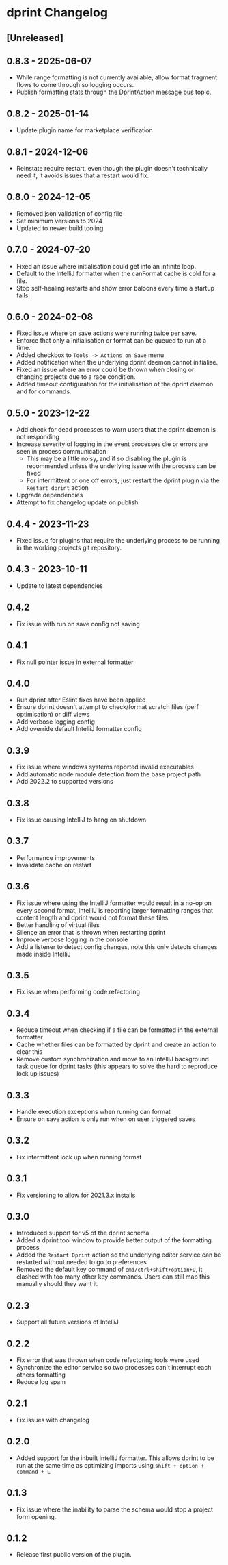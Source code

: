 <!-- Keep a Changelog guide -> https://keepachangelog.com -->

# dprint Changelog

## [Unreleased]

## 0.8.3 - 2025-06-07

- While range formatting is not currently available, allow format fragment flows to come through so logging occurs.
- Publish formatting stats through the DprintAction message bus topic.

## 0.8.2 - 2025-01-14

- Update plugin name for marketplace verification

## 0.8.1 - 2024-12-06

- Reinstate require restart, even though the plugin doesn't technically need it, it avoids issues that a restart would
  fix.

## 0.8.0 - 2024-12-05

- Removed json validation of config file
- Set minimum versions to 2024
- Updated to newer build tooling

## 0.7.0 - 2024-07-20

- Fixed an issue where initialisation could get into an infinite loop.
- Default to the IntelliJ formatter when the canFormat cache is cold for a file.
- Stop self-healing restarts and show error baloons every time a startup fails.

## 0.6.0 - 2024-02-08

- Fixed issue where on save actions were running twice per save.
- Enforce that only a initialisation or format can be queued to run at a time.
- Added checkbox to `Tools -> Actions on Save` menu.
- Added notification when the underlying dprint daemon cannot initialise.
- Fixed an issue where an error could be thrown when closing or changing projects due to a race condition.
- Added timeout configuration for the initialisation of the dprint daemon and for commands.

## 0.5.0 - 2023-12-22

- Add check for dead processes to warn users that the dprint daemon is not responding
- Increase severity of logging in the event processes die or errors are seen in process communication
    - This may be a little noisy, and if so disabling the plugin is recommended unless the underlying issue with the
      process can be fixed
    - For intermittent or one off errors, just restart the dprint plugin via the `Restart dprint` action
- Upgrade dependencies
- Attempt to fix changelog update on publish

## 0.4.4 - 2023-11-23

- Fixed issue for plugins that require the underlying process to be running in the working projects git repository.

## 0.4.3 - 2023-10-11

- Update to latest dependencies

## 0.4.2

- Fix issue with run on save config not saving

## 0.4.1

- Fix null pointer issue in external formatter

## 0.4.0

- Run dprint after Eslint fixes have been applied
- Ensure dprint doesn't attempt to check/format scratch files (perf optimisation) or diff views
- Add verbose logging config
- Add override default IntelliJ formatter config

## 0.3.9

- Fix issue where windows systems reported invalid executables
- Add automatic node module detection from the base project path
- Add 2022.2 to supported versions

## 0.3.8

- Fix issue causing IntelliJ to hang on shutdown

## 0.3.7

- Performance improvements
- Invalidate cache on restart

## 0.3.6

- Fix issue where using the IntelliJ formatter would result in a no-op on every second format, IntelliJ is reporting
  larger formatting ranges that content length and dprint would not format these files
- Better handling of virtual files
- Silence an error that is thrown when restarting dprint
- Improve verbose logging in the console
- Add a listener to detect config changes, note this only detects changes made inside IntelliJ

## 0.3.5

- Fix issue when performing code refactoring

## 0.3.4

- Reduce timeout when checking if a file can be formatted in the external formatter
- Cache whether files can be formatted by dprint and create an action to clear this
- Remove custom synchronization and move to an IntelliJ background task queue for dprint tasks (this appears to solve
  the hard to reproduce lock up issues)

## 0.3.3

- Handle execution exceptions when running can format
- Ensure on save action is only run when on user triggered saves

## 0.3.2

- Fix intermittent lock up when running format

## 0.3.1

- Fix versioning to allow for 2021.3.x installs

## 0.3.0

- Introduced support for v5 of the dprint schema
- Added a dprint tool window to provide better output of the formatting process
- Added the `Restart Dprint` action so the underlying editor service can be restarted without needed to go to
  preferences
- Removed the default key command of `cmd/ctrl+shift+option+D`, it clashed with too many other key commands. Users can
  still map this manually should they want it.

## 0.2.3

- Support all future versions of IntelliJ

## 0.2.2

- Fix error that was thrown when code refactoring tools were used
- Synchronize the editor service so two processes can't interrupt each others formatting
- Reduce log spam

## 0.2.1

- Fix issues with changelog

## 0.2.0

- Added support for the inbuilt IntelliJ formatter. This allows dprint to be run at the same time as optimizing imports
  using `shift + option + command + L`

## 0.1.3

- Fix issue where the inability to parse the schema would stop a project form opening.

## 0.1.2

- Release first public version of the plugin.
